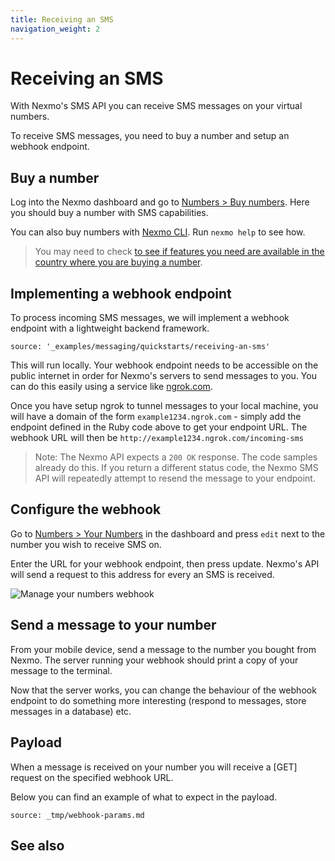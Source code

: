 ```yaml
---
title: Receiving an SMS
navigation_weight: 2
---
```


# Receiving an SMS

With Nexmo's SMS API you can receive SMS messages on your virtual numbers.

To receive SMS messages, you need to buy a number and setup an webhook endpoint.

## Buy a number

Log into the Nexmo dashboard and go to [Numbers > Buy numbers](https://dashboard.nexmo.com/buy-numbers).
Here you should buy a number with SMS capabilities.

You can also buy numbers with [Nexmo CLI](/tools/cli). Run `nexmo help` to see how.

> You may need to check [to see if features you need are available in the country
where you are buying a number](/messaging/sms/guides/global-messaging#country-specific-features).

## Implementing a webhook endpoint

To process incoming SMS messages, we will implement a webhook endpoint
with a lightweight backend framework.

```tabbed_content
source: '_examples/messaging/quickstarts/receiving-an-sms'
```

This will run locally. Your webhook endpoint needs to be accessible on the
public internet in order for Nexmo's servers to send messages to you. You can
do this easily using a service like [ngrok.com](https://ngrok.com/).

Once you have setup ngrok to tunnel messages to your local machine, you will
have a domain of the form `example1234.ngrok.com` - simply add the
endpoint defined in the Ruby code above to get your endpoint URL. The webhook URL will then be `http://example1234.ngrok.com/incoming-sms`

> Note: The Nexmo API expects a `200 OK` response. The code samples already
do this. If you return a different status code, the Nexmo SMS API will
repeatedly attempt to resend the message to your endpoint.

## Configure the webhook

Go to [Numbers > Your Numbers](https://dashboard.nexmo.com/your-numbers) in the dashboard and press `edit` next to the number you wish to receive SMS on.

Enter the URL for your webhook endpoint, then press update. Nexmo's API will send a request to this address for every an SMS is received.

![Manage your numbers webhook](/assets/images/numbers/webhooks/manage.png)

## Send a message to your number

From your mobile device, send a message to the number you bought from Nexmo. The server running your webhook should print a copy of your message to the terminal.

Now that the server works, you can change the behaviour of the webhook endpoint to do something more interesting (respond to messages, store messages in a database) etc.

## Payload

When a message is received on your number you will receive a [GET] request on the specified webhook URL.

Below you can find an example of what to expect in the payload.

```partial
source: _tmp/webhook-params.md
```

## See also

<!-- TODO: see also links -->
